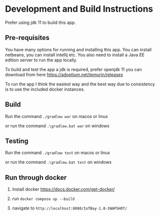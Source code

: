 # Development and Build Instructions

Prefer using jdk 11 to build this app.

## Pre-requisites

You have many options for running and installing this app. You can install
netbeans, you can install intellij etc. You also need to install a Java EE
edition server to run the app locally.

To build and test the app a jdk is required, prefer openjdk 11 you can download
from here <https://adoptium.net/temurin/releases>

To run the app I think the easiest way and the best way due to consistency is
to use the included docker instances.

## Build

Run the command `./gradlew war` on macos or linux

or run the command `.\gradlew.bat war` on windows

## Testing

Run the command `./gradlew test` on macos or linux

or run the command `.\gradlew.bat test` on windows

## Run through docker

1. Install docker <https://docs.docker.com/get-docker/>

2. run `docker compose up --build`

3. navigate to `http://localhost:8080/IoTBay-1.0-SNAPSHOT/`

